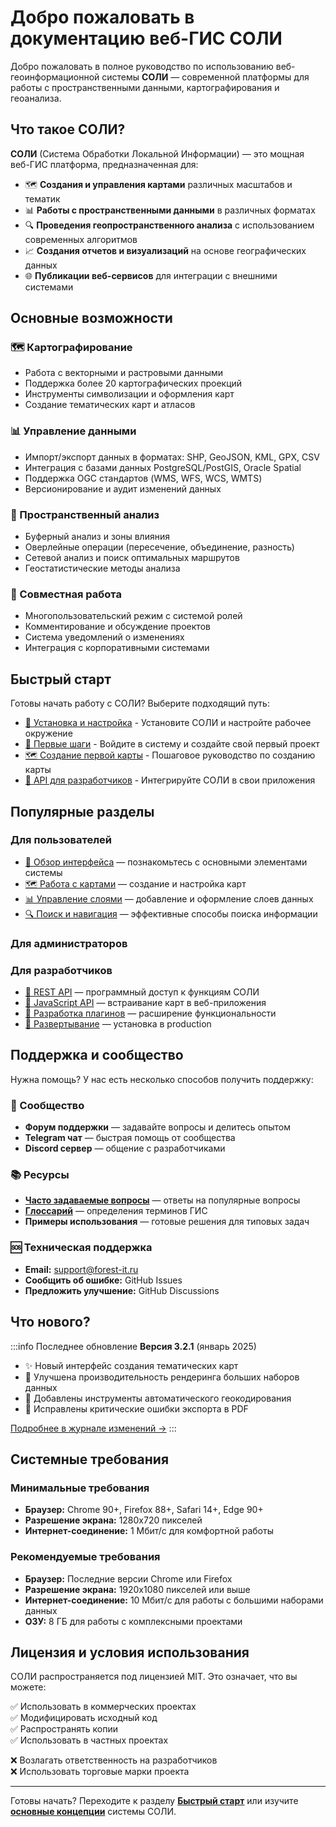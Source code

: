 # Добро пожаловать в документацию веб-ГИС СОЛИ

Добро пожаловать в полное руководство по использованию веб-геоинформационной системы **СОЛИ** — современной платформы для работы с пространственными данными, картографирования и геоанализа.

## Что такое СОЛИ?

**СОЛИ** (Система Обработки Локальной Информации) — это мощная веб-ГИС платформа, предназначенная для:

- 🗺️ **Создания и управления картами** различных масштабов и тематик
- 📊 **Работы с пространственными данными** в различных форматах
- 🔍 **Проведения геопространственного анализа** с использованием современных алгоритмов
- 📈 **Создания отчетов и визуализаций** на основе географических данных
- 🌐 **Публикации веб-сервисов** для интеграции с внешними системами

## Основные возможности

### 🗺️ Картографирование
- Работа с векторными и растровыми данными
- Поддержка более 20 картографических проекций
- Инструменты символизации и оформления карт
- Создание тематических карт и атласов

### 📊 Управление данными
- Импорт/экспорт данных в форматах: SHP, GeoJSON, KML, GPX, CSV
- Интеграция с базами данных PostgreSQL/PostGIS, Oracle Spatial
- Поддержка OGC стандартов (WMS, WFS, WCS, WMTS)
- Версионирование и аудит изменений данных

### 🔬 Пространственный анализ
- Буферный анализ и зоны влияния
- Оверлейные операции (пересечение, объединение, разность)
- Сетевой анализ и поиск оптимальных маршрутов
- Геостатистические методы анализа

### 👥 Совместная работа
- Многопользовательский режим с системой ролей
- Комментирование и обсуждение проектов
- Система уведомлений о изменениях
- Интеграция с корпоративными системами

## Быстрый старт

Готовы начать работу с СОЛИ? Выберите подходящий путь:

- [🚀 Установка и настройка](/getting-started/installation) - Установите СОЛИ и настройте рабочее окружение
- [👋 Первые шаги](/getting-started/first-login) - Войдите в систему и создайте свой первый проект
- [🗺️ Создание первой карты](/tutorials/basic/first-map) - Пошаговое руководство по созданию карты
- [🔧 API для разработчиков](/api/overview) - Интегрируйте СОЛИ в свои приложения

## Популярные разделы

### Для пользователей
- [🎯 Обзор интерфейса](/getting-started/interface-overview) — познакомьтесь с основными элементами системы
- [🗺️ Работа с картами](/maps/map-creation) — создание и настройка карт
- [📊 Управление слоями](/layers/layer-basics) — добавление и оформление слоев данных
- [🔍 Поиск и навигация](/user-guide/search) — эффективные способы поиска информации

### Для администраторов
<!-- - [🎯 Обзор интерфейса](/getting-started/interface-overview) — познакомьтесь с основными элементами системы -->
<!-- - [🗺️ Работа с картами](/maps/map-creation) — создание и настройка карт -->
<!-- - [📊 Управление слоями](/layers/layer-basics) — добавление и оформление слоев данных -->
<!-- - [🔍 Поиск и навигация](/user-guide/search) — эффективные способы поиска информации -->

### Для разработчиков
- [🔌 REST API](/api/rest/getting-started) — программный доступ к функциям СОЛИ
- [📜 JavaScript API](/api/js/initialization) — встраивание карт в веб-приложения
- [🧩 Разработка плагинов](/developer/plugins/getting-started) — расширение функциональности
- [🐳 Развертывание](/developer/deployment/docker) — установка в production

## Поддержка и сообщество

Нужна помощь? У нас есть несколько способов получить поддержку:

### 💬 Сообщество
- **Форум поддержки** — задавайте вопросы и делитесь опытом
- **Telegram чат** — быстрая помощь от сообщества
- **Discord сервер** — общение с разработчиками

### 📚 Ресурсы
- **[Часто задаваемые вопросы](/faq)** — ответы на популярные вопросы
- **[Глоссарий](/glossary)** — определения терминов ГИС
- **Примеры использования** — готовые решения для типовых задач

### 🆘 Техническая поддержка
- **Email:** support@forest-it.ru
- **Сообщить об ошибке:** GitHub Issues
- **Предложить улучшение:** GitHub Discussions

## Что нового?

:::info Последнее обновление
**Версия 3.2.1** (январь 2025)
- ✨ Новый интерфейс создания тематических карт
- 🚀 Улучшена производительность рендеринга больших наборов данных
- 🔧 Добавлены инструменты автоматического геокодирования
- 🐛 Исправлены критические ошибки экспорта в PDF

[Подробнее в журнале изменений →](/changelog)
:::

## Системные требования

### Минимальные требования
- **Браузер:** Chrome 90+, Firefox 88+, Safari 14+, Edge 90+
- **Разрешение экрана:** 1280x720 пикселей
- **Интернет-соединение:** 1 Мбит/с для комфортной работы

### Рекомендуемые требования
- **Браузер:** Последние версии Chrome или Firefox
- **Разрешение экрана:** 1920x1080 пикселей или выше
- **Интернет-соединение:** 10 Мбит/с для работы с большими наборами данных
- **ОЗУ:** 8 ГБ для работы с комплексными проектами

## Лицензия и условия использования

СОЛИ распространяется под лицензией MIT. Это означает, что вы можете:

✅ Использовать в коммерческих проектах  
✅ Модифицировать исходный код  
✅ Распространять копии  
✅ Использовать в частных проектах  

❌ Возлагать ответственность на разработчиков  
❌ Использовать торговые марки проекта  

---

Готовы начать? Переходите к разделу [**Быстрый старт**](/getting-started/installation) или изучите [**основные концепции**](/getting-started/basic-concepts) системы СОЛИ.
